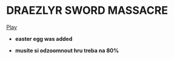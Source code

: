 # DRAEZLYR SWORD MASSACRE
[Play](https://deesdav.github.io/draezlyr/)
<br>
<b><ul><li>easter egg was added</li></ul></b>
<b><ul><li>musíte si odzoomnout hru treba na 80%</li></ul></b>
